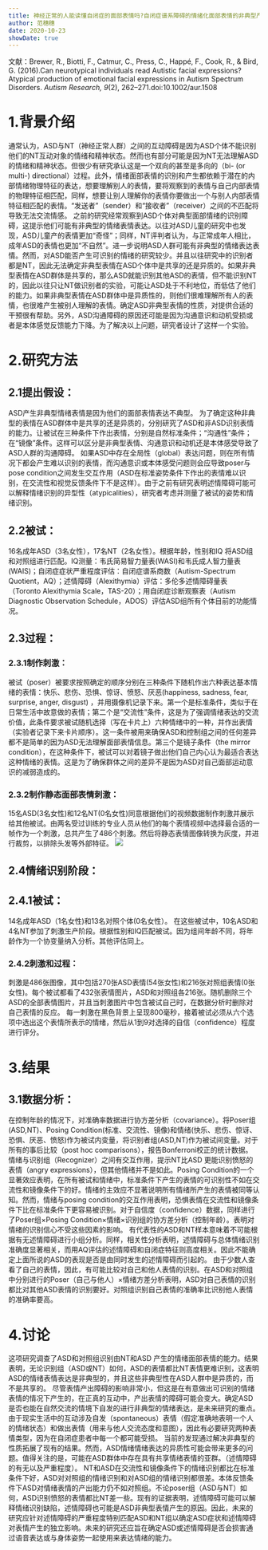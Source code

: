 ```yaml
---
title: 神经正常的人能读懂自闭症的面部表情吗?自闭症谱系障碍的情绪化面部表情的非典型产生
author: 范穗穗
date: 2020-10-23
showDate: true
---
```

文献：Brewer, R., Biotti, F., Catmur, C., Press, C., Happé, F., Cook, R., & Bird, G. (2016).Can neurotypical individuals read Autistic facial expressions? Atypical production of emotional facial expressions in Autism Spectrum Disorders. *Autism Research, 9*(2), 262–271.doi:10.1002/aur.1508
# 1.背景介绍
通常认为，ASD与NT（神经正常人群）之间的互动障碍是因为ASD个体不能识别他们的NT互动对象的情绪和精神状态。然而也有部分可能是因为NT无法理解ASD的情绪和精神状态。但很少有研究承认这是一个双向的甚至是多向的（bi- (or multi-) directional）过程。此外，情绪面部表情的识别和产生都依赖于潜在的内部情绪物理特征的表达，想要理解别人的表情，要将观察到的表情与自己内部表情的物理特征相匹配，同样，想要让别人理解你的表情你要做出一个与别人内部表情特征相匹配的表情。“发送者”（sender）和“接收者”（receiver）之间的不匹配将导致无法交流情感。
之前的研究经常观察到ASD个体对典型面部情绪的识别障碍，这提示他们可能有非典型的情绪表情表达。以往对ASD儿童的研究中也发现，ASD儿童产的表情更加“奇怪”；同样，NT评判者认为，与正常成年人相比，成年ASD的表情也更加“不自然”。进一步说明ASD人群可能有非典型的情绪表达表情。然而，对ASD能否产生可识别的情绪的研究较少。并且以往研究中的识别者都是NT，因此无法确定非典型表情在ASD个体中是共享的还是异质的。如果非典型表情在ASD群体是共享的，那么ASD就能识别其他ASD的表情，但不能识别NT的，因此以往只让NT做识别者的实验，可能让ASD处于不利地位，而低估了他们的能力。如果非典型表情在ASD群体中是异质性的，则他们很难理解所有人的表情，也很难产生被别人理解的表情。确定ASD非典型表情的性质，对提供合适的干预很有帮助。另外，ASD沟通障碍的原因还可能是因为沟通意识和动机受损或者是本体感觉反馈能力下降。为了解决以上问题，研究者设计了这样一个实验。
# 2.研究方法
## 2.1提出假设：
ASD产生非典型情绪表情是因为他们的面部表情表达不典型。
为了确定这种非典型的表情在ASD群体中是共享的还是异质的，分别研究了ASD和非ASD识别表情的能力。让被试在三种条件下作出表情，分别是自然标准条件；“沟通性”条件；在“镜像”条件。这样可以区分是非典型表情、沟通意识和动机还是本体感受导致了ASD人群的沟通障碍。
如果ASD中存在全局性（global）表达问题，则在所有情况下都会产生难以识别的表情，而沟通意识或本体感受问题则会应导致poser与pose condition之间发生交互作用（ASD在标准姿势条件下作出的表情难以识别，在交流性和视觉反馈条件下不是这样）。由于之前有研究表明述情障碍可能可以解释情绪识别的异型性（atypicalities），研究者考虑并测量了被试的姿势和情绪识别。
## 2.2被试：
16名成年ASD（3名女性），17名NT（2名女性）。根据年龄，性别和IQ 将ASD组和对照组进行匹配。IQ测量：韦氏简易智力量表(WASI)和韦氏成人智力量表(WAIS)；自闭症症状严重程度评估：自闭症谱系商数（Autism-Spectrum Quotient，AQ）；述情障碍（Alexithymia）评估：多伦多述情障碍量表（Toronto Alexithymia Scale，TAS-20）；用自闭症诊断观察表（Autism Diagnostic Observation Schedule，ADOS）评估ASD组所有个体目前的功能情况。
## 2.3过程：
### 2.3.1制作刺激：
被试（poser）被要求按照确定的顺序分别在三种条件下随机作出六种表达基本情绪的表情：快乐、悲伤、恐惧、惊讶、愤怒、厌恶(happiness, sadness, fear, surprise, anger, disgust) ，并用摄像机记录下来。第一个是标准条件，类似于在日常生活中故意做的表情；第二个是“交流性”条件，这是为了强调情绪表达的交流价值，此条件要求被试随机选择（写在卡片上）六种情绪中的一种，并作出表情（实验者记录下来卡片顺序）。这一条件被用来确保ASD和控制组之间的任何差异都不是简单的因为ASD无法理解面部表情信息。第三个是镜子条件（the mirror condition），在这种条件下，被试可以对着镜子做出他们自己内心认为最适合表达这种情绪的表情。这是为了确保群体之间的差异不是因为ASD对自己面部运动意识的减弱造成的。
### 2.3.2制作静态面部表情刺激：
15名ASD(3名女性)和12名NT(0名女性)同意根据他们的视频数据制作刺激并展示给其他被试。由两名受过训练的专业人员从他们的每个表情视频中选择最合适的一帧作为一个刺激，总共产生了486个刺激。然后将静态表情图像转换为灰度，并进行裁剪，以排除头发等外部特征。
![](https://likanzhan.github.io/ReadThinkWrite/Supporting_Information/2020-10-23-FSS1-Fig-1.png)
## 2.4情绪识别阶段：
## 2.4.1被试： 
14名成年ASD（1名女性)和13名对照个体(0名女性）。 在这些被试中，10名ASD和4名NT参加了刺激生产阶段。根据性别和IQ匹配被试。因为组间年龄不同，将年龄作为一个协变量纳入分析。其他评估同上。
### 2.4.2刺激和过程：
刺激是486张图像，其中包括270张ASD表情(54张女性)和216张对照组表情(0张女性)。每个被试都看了432张表情图片，ASD和对照组各216张。随机删除三个ASD的全部表情图片，并且当刺激图片中包含被试自己时，在数据分析时删除对自己表情的反应。
每一刺激在黑色背景上呈现800毫秒，接着被试必须从六个选项中选出这个表情所表示的情绪，然后从1到9对选择的自信（confidence）程度进行评分。
# 3.结果
## 3.1数据分析：
在控制年龄的情况下，对准确率数据进行协方差分析（covariance）。将Poser组(ASD,NT)、Posing Condition(标准、交流性、镜像)和情绪(快乐、悲伤、惊讶、恐惧、厌恶、愤怒)作为被试内变量，将识别者组(ASD,NT)作为被试间变量。对于所有的事后比较（post hoc comparisons），报告Bonferroni校正的统计数据。
情绪与识别组（Recognizer）之间有交互作用，提示NT比ASD 更能识别愤怒的表情（angry expressions），但其他情绪并不是如此。Posing Condition的一个显著效应表明，在所有被试和情绪中，标准条件下产生的表情的可识别性不如在交流性和镜像条件下的好。情绪的主效应不显著说明所有情绪所产生的表情被同等认知。然而，情绪与posing condition的交互作用表明，恐惧表情在交流性和镜像条件下比在标准条件下更容易被识别。对于自信度（confidence）数据，同样进行了Poser组×Posing Condition×情绪×识别组的协方差分析（控制年龄）。表明对情绪的识别信心不受这些因素的影响。
有代表性的ASD和NT样本意味着不可能根据有无述情障碍进行小组分析。同样，相关性分析表明，述情障碍与总体情绪识别准确度显著相关，而用AQ评估的述情障碍和自闭症特征则高度相关。因此不能确定上面所说的ASD的表现是否是由同时发生的述情障碍而引起的。
由于少数人查看了自己的表情，因此，有可能比较对自己和他人表情的识别。在ASD和对照组中分别进行的Poser（自己与他人）×情绪方差分析表明，ASD对自己表情的识别都比对其他ASD表情的识别要好。对照组识别自己表情的准确率比识别他人表情的准确率要高。
# 4.讨论
这项研究调查了ASD和对照组识别由NT和ASD 产生的情绪面部表情的能力。结果表明，无论识别组（ASD或NT）如何，ASD的表情都比NT表情更难识别，这表明ASD的情绪表情表达是非典型的，并且这些非典型性在ASD人群中是异质的，而不是共享的。
尽管表情产出障碍的影响非常小，但这是在有意做出可识别的情绪表情的情况下产生的，在正真的互动中，产出表情的障碍可能会变大。确定ASD是否也能在自然交流的情境下自发的进行非典型的情绪表达，是未来研究的重点。由于现实生活中的互动涉及自发（spontaneous）表情（假定准确地表明一个人的情绪状态）和做出表情（用来与他人交流态度和意图），因此有必要研究两种表情类型，因为在自闭症患者中每一个都可能受损。
当前的发现通过解决非典型的性质拓展了现有的结果。然而，ASD情绪情绪表达的异质性可能会带来更多的问题。值得关注的是，可能在ASD群体中存在具有共享情绪表情的亚群。（述情障碍的有无以及严重程度）。
NT和ASD在交流性和镜像条件下的情绪识别都比在标准条件下好，ASD对对照组的情绪识别和对ASD组的情绪识别都很差。本体反馈条件下ASD对情绪表情的产出能力仍不如对照组。不论poser组（ASD与NT）如何，ASD识别愤怒的表情都比NT差一些。现有的证据表明，述情障碍可能可以解释情绪识别缺陷，述情障碍也可能是ASD非典型表情产生的原因。因此，未来的研究应针对述情障碍的严重程度特别匹配ASD和NT组以确定ASD症状和述情障碍对表情产生的独立影响。未来的研究还应旨在确定ASD或述情障碍是否会损害通过语音表达或与身体姿势一起使用来表达情绪的能力。
